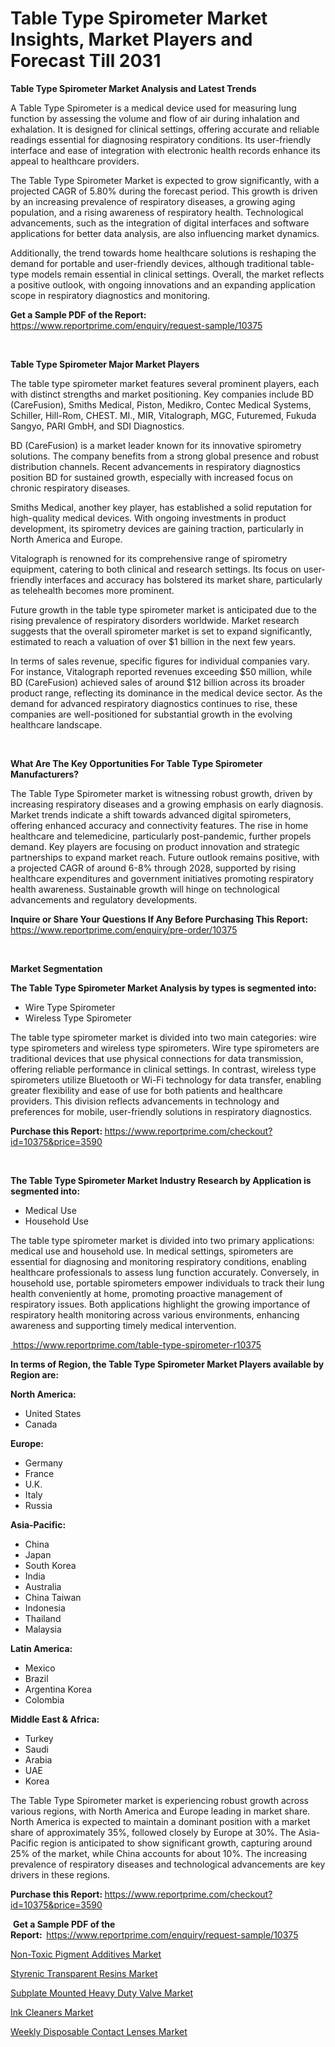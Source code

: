 <p><h1>Table Type Spirometer Market Insights, Market Players and Forecast Till 2031</h1></p><p><strong>Table Type Spirometer Market Analysis and Latest Trends</strong></p>
<p><p>A Table Type Spirometer is a medical device used for measuring lung function by assessing the volume and flow of air during inhalation and exhalation. It is designed for clinical settings, offering accurate and reliable readings essential for diagnosing respiratory conditions. Its user-friendly interface and ease of integration with electronic health records enhance its appeal to healthcare providers. </p><p>The Table Type Spirometer Market is expected to grow significantly, with a projected CAGR of 5.80% during the forecast period. This growth is driven by an increasing prevalence of respiratory diseases, a growing aging population, and a rising awareness of respiratory health. Technological advancements, such as the integration of digital interfaces and software applications for better data analysis, are also influencing market dynamics. </p><p>Additionally, the trend towards home healthcare solutions is reshaping the demand for portable and user-friendly devices, although traditional table-type models remain essential in clinical settings. Overall, the market reflects a positive outlook, with ongoing innovations and an expanding application scope in respiratory diagnostics and monitoring.</p></p>
<p><strong>Get a Sample PDF of the Report:&nbsp;</strong> <a href="https://www.reportprime.com/enquiry/request-sample/10375">https://www.reportprime.com/enquiry/request-sample/10375</a></p>
<p>&nbsp;</p>
<p><strong>Table Type Spirometer Major Market Players</strong></p>
<p><p>The table type spirometer market features several prominent players, each with distinct strengths and market positioning. Key companies include BD (CareFusion), Smiths Medical, Piston, Medikro, Contec Medical Systems, Schiller, Hill-Rom, CHEST. MI., MIR, Vitalograph, MGC, Futuremed, Fukuda Sangyo, PARI GmbH, and SDI Diagnostics.</p><p>BD (CareFusion) is a market leader known for its innovative spirometry solutions. The company benefits from a strong global presence and robust distribution channels. Recent advancements in respiratory diagnostics position BD for sustained growth, especially with increased focus on chronic respiratory diseases.</p><p>Smiths Medical, another key player, has established a solid reputation for high-quality medical devices. With ongoing investments in product development, its spirometry devices are gaining traction, particularly in North America and Europe.</p><p>Vitalograph is renowned for its comprehensive range of spirometry equipment, catering to both clinical and research settings. Its focus on user-friendly interfaces and accuracy has bolstered its market share, particularly as telehealth becomes more prominent.</p><p>Future growth in the table type spirometer market is anticipated due to the rising prevalence of respiratory disorders worldwide. Market research suggests that the overall spirometer market is set to expand significantly, estimated to reach a valuation of over $1 billion in the next few years.</p><p>In terms of sales revenue, specific figures for individual companies vary. For instance, Vitalograph reported revenues exceeding $50 million, while BD (CareFusion) achieved sales of around $12 billion across its broader product range, reflecting its dominance in the medical device sector. As the demand for advanced respiratory diagnostics continues to rise, these companies are well-positioned for substantial growth in the evolving healthcare landscape.</p></p>
<p>&nbsp;</p>
<p><strong>What Are The Key Opportunities For Table Type Spirometer Manufacturers?</strong></p>
<p><p>The Table Type Spirometer market is witnessing robust growth, driven by increasing respiratory diseases and a growing emphasis on early diagnosis. Market trends indicate a shift towards advanced digital spirometers, offering enhanced accuracy and connectivity features. The rise in home healthcare and telemedicine, particularly post-pandemic, further propels demand. Key players are focusing on product innovation and strategic partnerships to expand market reach. Future outlook remains positive, with a projected CAGR of around 6-8% through 2028, supported by rising healthcare expenditures and government initiatives promoting respiratory health awareness. Sustainable growth will hinge on technological advancements and regulatory developments.</p></p>
<p><strong>Inquire or Share Your Questions If Any Before Purchasing This Report:</strong> <a href="https://www.reportprime.com/enquiry/pre-order/10375">https://www.reportprime.com/enquiry/pre-order/10375</a></p>
<p>&nbsp;</p>
<p><strong>Market Segmentation</strong></p>
<p><strong>The Table Type Spirometer Market Analysis by types is segmented into:</strong></p>
<p><ul><li>Wire Type Spirometer</li><li>Wireless Type Spirometer</li></ul></p>
<p><p>The table type spirometer market is divided into two main categories: wire type spirometers and wireless type spirometers. Wire type spirometers are traditional devices that use physical connections for data transmission, offering reliable performance in clinical settings. In contrast, wireless type spirometers utilize Bluetooth or Wi-Fi technology for data transfer, enabling greater flexibility and ease of use for both patients and healthcare providers. This division reflects advancements in technology and preferences for mobile, user-friendly solutions in respiratory diagnostics.</p></p>
<p><strong>Purchase this Report:&nbsp;</strong><a href="https://www.reportprime.com/checkout?id=10375&price=3590">https://www.reportprime.com/checkout?id=10375&price=3590</a></p>
<p>&nbsp;</p>
<p><strong>The Table Type Spirometer Market Industry Research by Application is segmented into:</strong></p>
<p><ul><li>Medical Use</li><li>Household Use</li></ul></p>
<p><p>The table type spirometer market is divided into two primary applications: medical use and household use. In medical settings, spirometers are essential for diagnosing and monitoring respiratory conditions, enabling healthcare professionals to assess lung function accurately. Conversely, in household use, portable spirometers empower individuals to track their lung health conveniently at home, promoting proactive management of respiratory issues. Both applications highlight the growing importance of respiratory health monitoring across various environments, enhancing awareness and supporting timely medical intervention.</p></p>
<p><a href="https://www.reportprime.com/table-type-spirometer-r10375">&nbsp;https://www.reportprime.com/table-type-spirometer-r10375</a></p>
<p><strong>In terms of Region, the Table Type Spirometer Market Players available by Region are:</strong></p>
<p>
    <p> <strong> North America: </strong>
        <ul>
            <li>United States</li>
            <li>Canada</li>
        </ul>
        </p> 
    <p> <strong> Europe: </strong>
        <ul>
            <li>Germany</li>
            <li>France</li>
            <li>U.K.</li>
            <li>Italy</li>
            <li>Russia</li>
        </ul>
        </p> 
    <p> <strong> Asia-Pacific: </strong>
        <ul>
            <li>China</li>
            <li>Japan</li>
            <li>South Korea</li>
            <li>India</li>
            <li>Australia</li>
            <li>China Taiwan</li>
            <li>Indonesia</li>
            <li>Thailand</li>
            <li>Malaysia</li>
        </ul>
        </p> 
    <p> <strong> Latin America: </strong>
        <ul>
            <li>Mexico</li>
            <li>Brazil</li>
            <li>Argentina Korea</li>
            <li>Colombia</li>
        </ul>
        </p> 
    <p> <strong> Middle East & Africa: </strong>
        <ul>
            <li>Turkey</li>
            <li>Saudi</li>
            <li>Arabia</li>
            <li>UAE</li>
            <li>Korea</li>
        </ul>
    </p>
    </p>
<p><p>The Table Type Spirometer market is experiencing robust growth across various regions, with North America and Europe leading in market share. North America is expected to maintain a dominant position with a market share of approximately 35%, followed closely by Europe at 30%. The Asia-Pacific region is anticipated to show significant growth, capturing around 25% of the market, while China accounts for about 10%. The increasing prevalence of respiratory diseases and technological advancements are key drivers in these regions.</p></p>
<p><strong>Purchase this Report: </strong><a href="https://www.reportprime.com/checkout?id=10375&price=3590">https://www.reportprime.com/checkout?id=10375&price=3590</a></p>
<p>&nbsp;<strong>Get a Sample PDF of the Report:&nbsp;&nbsp;</strong><a href="https://www.reportprime.com/enquiry/request-sample/10375">https://www.reportprime.com/enquiry/request-sample/10375</a></p>
<p><strong></strong></p>
<p><p><a href="https://issuu.com/reportprime-2/docs/non-toxic-pigment-additives-market-_cab6afea246f90">Non-Toxic Pigment Additives Market</a></p><p><a href="https://medium.com/@janiartemva3/the-growth-of-the-styrenic-transparent-resins-market-has-been-significant-driven-by-various-8b1aaff1234b">Styrenic Transparent Resins Market</a></p><p><a href="https://medium.com/@janiartemva3/the-subplate-mounted-heavy-duty-valve-market-has-grown-significantly-as-a-result-of-several-3cc931df3e83">Subplate Mounted Heavy Duty Valve Market</a></p><p><a href="https://issuu.com/reportprime-2/docs/ink-cleaners-market-size-2030.pptx_99e83433075606">Ink Cleaners Market</a></p><p><a href="https://www.linkedin.com/pulse/weekly-disposable-contact-lenses-market-research-report-xmvbc?trackingId=WLVchHJYT4SisppnuvgePg%3D%3D">Weekly Disposable Contact Lenses Market</a></p></p>